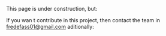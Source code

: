 This page is under construction, but:

If you wan t contribute in this project, then contact the team in fredefass01@gmail.com aditionally:

 
